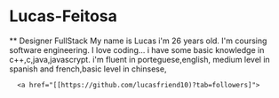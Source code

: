 # Lucas-Feitosa
** Designer FullStack
My name is Lucas i'm 26 years old.
I'm coursing software engineering.
I love coding...
i have some basic knowledge in c++,c,java,javascrypt.
i'm fluent in porteguese,english, medium level in spanish and french,basic level in chinsese,

 <p align="left">
        
      <a href="[[https://github.com/lucasfriend10)?tab=followers]">
      
